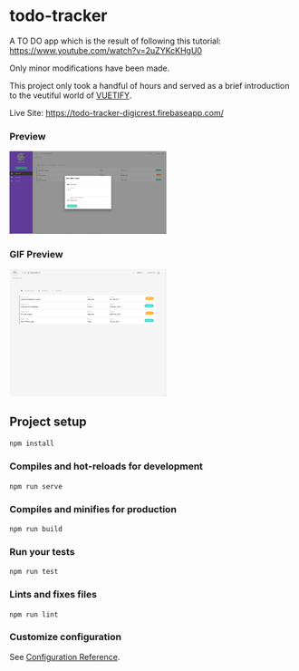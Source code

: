 # todo-tracker
A TO DO app which is the result of following this tutorial: https://www.youtube.com/watch?v=2uZYKcKHgU0

Only minor modifications have been made.

This project only took a handful of hours and served as a brief introduction to the veutiful world of [VUETIFY](https://vuetifyjs.com/en/).

Live Site: https://todo-tracker-digicrest.firebaseapp.com/

<h3>Preview</h3>
<img src="https://github.com/Digicrest/vue/blob/master/todo-tracker/_sample.jpg" width="55%"/>

<h3>GIF Preview</h3>
<img src="https://github.com/Digicrest/vue/blob/master/todo-tracker/_sample.gif" width="55%"/>

## Project setup
```
npm install
```

### Compiles and hot-reloads for development
```
npm run serve
```

### Compiles and minifies for production
```
npm run build
```

### Run your tests
```
npm run test
```

### Lints and fixes files
```
npm run lint
```

### Customize configuration
See [Configuration Reference](https://cli.vuejs.org/config/).
